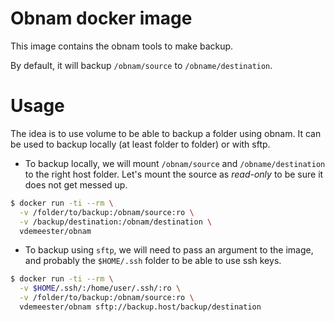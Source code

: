# Obnam docker image

This image contains the obnam tools to make backup.

By default, it will backup ``/obnam/source`` to
``/obname/destination``.

# Usage

The idea is to use volume to be able to backup a folder using
obnam. It can be used to backup locally (at least folder to folder) or
with sftp.

* To backup locally, we will mount ``/obnam/source`` and
   ``/obname/destination`` to the right host folder. Let's mount the
   source as *read-only* to be sure it does not get messed up.

```bash
$ docker run -ti --rm \
  -v /folder/to/backup:/obnam/source:ro \
  -v /backup/destination:/obnam/destination \
  vdemeester/obnam
```

* To backup using ``sftp``, we will need to pass an argument to the
   image, and probably the ``$HOME/.ssh`` folder to be able to use ssh keys.

```bash
$ docker run -ti --rm \
  -v $HOME/.ssh/:/home/user/.ssh/:ro \
  -v /folder/to/backup:/obnam/source:ro \
  vdemeester/obnam sftp://backup.host/backup/destination
```
